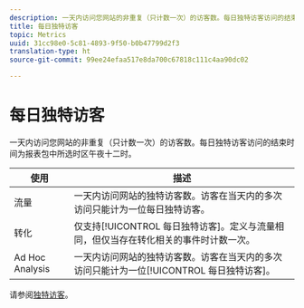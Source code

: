 ```yaml
---
description: 一天内访问您网站的非重复（只计数一次）的访客数。每日独特访客访问的结束时间为报表包中所选时区午夜十二时。
title: 每日独特访客
topic: Metrics
uuid: 31cc98e0-5c81-4893-9f50-b0b47799d2f3
translation-type: ht
source-git-commit: 99ee24efaa517e8da700c67818c111c4aa90dc02

---
```



# 每日独特访客

一天内访问您网站的非重复（只计数一次）的访客数。每日独特访客访问的结束时间为报表包中所选时区午夜十二时。

| 使用 | 描述 |
|---|---|
| 流量 | 一天内访问网站的独特访客数。访客在当天内的多次访问只能计为一位每日独特访客。 |
| 转化 | 仅支持[!UICONTROL 每日独特访客]。定义与流量相同，但仅当存在转化相关的事件时计数一次。 |
| Ad Hoc Analysis | 一天内访问网站的独特访客数。访客在当天内的多次访问只能计为一位[!UICONTROL 每日独特访客]。 |

请参阅[独特访客](/help/components/c-variables/c-metrics/metrics-unique-visitors.md)。
